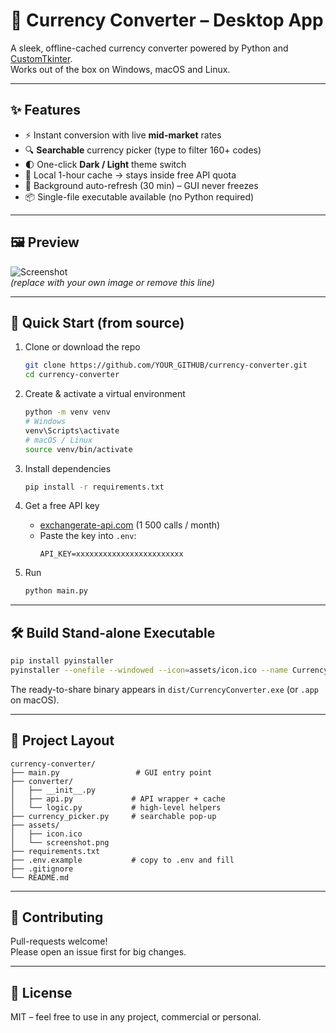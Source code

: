 # 💱 Currency Converter – Desktop App

A sleek, offline-cached currency converter powered by Python and [CustomTkinter](https://github.com/TomSchimansky/CustomTkinter).  
Works out of the box on Windows, macOS and Linux.

---

## ✨ Features

- ⚡ Instant conversion with live **mid-market** rates  
- 🔍 **Searchable** currency picker (type to filter 160+ codes)  
- 🌓 One-click **Dark / Light** theme switch  
- 💾 Local 1-hour cache → stays inside free API quota  
- 🧵 Background auto-refresh (30 min) – GUI never freezes  
- 📦 Single-file executable available (no Python required)  

---

## 🖼️ Preview

![Screenshot](assets/screenshot.png)  
*(replace with your own image or remove this line)*

---

## 🚀 Quick Start (from source)

1. Clone or download the repo  
   ```bash
   git clone https://github.com/YOUR_GITHUB/currency-converter.git
   cd currency-converter
   ```

2. Create & activate a virtual environment  
   ```bash
   python -m venv venv
   # Windows
   venv\Scripts\activate
   # macOS / Linux
   source venv/bin/activate
   ```

3. Install dependencies  
   ```bash
   pip install -r requirements.txt
   ```

4. Get a free API key  
   - [exchangerate-api.com](https://app.exchangerate-api.com/sign-up) (1 500 calls / month)  
   - Paste the key into `.env`:  
     ```
     API_KEY=xxxxxxxxxxxxxxxxxxxxxxxx
     ```

5. Run  
   ```bash
   python main.py
   ```

---

## 🛠️ Build Stand-alone Executable

```bash
pip install pyinstaller
pyinstaller --onefile --windowed --icon=assets/icon.ico --name CurrencyConverter main.py
```

The ready-to-share binary appears in `dist/CurrencyConverter.exe` (or `.app` on macOS).

---

## 📁 Project Layout

```
currency-converter/
├── main.py                 # GUI entry point
├── converter/
│   ├── __init__.py
│   ├── api.py             # API wrapper + cache
│   └── logic.py           # high-level helpers
├── currency_picker.py     # searchable pop-up
├── assets/
│   ├── icon.ico
│   └── screenshot.png
├── requirements.txt
├── .env.example           # copy to .env and fill
├── .gitignore
└── README.md
```

---

## 🤝 Contributing

Pull-requests welcome!  
Please open an issue first for big changes.

---

## 📄 License

MIT – feel free to use in any project, commercial or personal.
